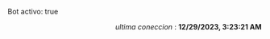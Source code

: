 <p>Bot activo: true</p>
<p align="right"><i>ultima coneccion</i> : <b>12/29/2023, 3:23:21 AM</b></p>

